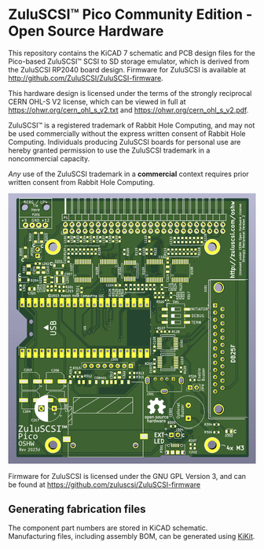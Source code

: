 ZuluSCSI™ Pico Community Edition - Open Source Hardware
========================

This repository contains the KiCAD 7 schematic and PCB design files for the Pico-based ZuluSCSI™ SCSI to SD storage emulator, which is derived from the ZuluSCSI RP2040 board design. Firmware for ZuluSCSI is available at http://github.com/ZuluSCSI/ZuluSCSI-firmware.

This hardware design is licensed under the terms of the strongly reciprocal CERN OHL-S V2 license, which can be viewed in full at https://ohwr.org/cern_ohl_s_v2.txt and https://ohwr.org/cern_ohl_s_v2.pdf. 

ZuluSCSI™ is a registered trademark of Rabbit Hole Computing, and may not be used commercially without the express written consent of Rabbit Hole Computing. Individuals producing ZuluSCSI boards for personal use are hereby granted permission to use the ZuluSCSI trademark in a noncommercial capacity.

_Any_ use of the ZuluSCSI trademark in a **commercial** context requires prior written consent from Rabbit Hole Computing.

<img alt="ZuluSCSI Pico OSHW board Render (top)" width="600px" src="images/ZuluSCSI-Pico-OSHW-Rev2023c-render-top.png" />

Firmware for ZuluSCSI is licensed under the GNU GPL Version 3, and can be found at https://github.com/zuluscsi/ZuluSCSI-firmware

Generating fabrication files
----------------------------

The component part numbers are stored in KiCAD schematic.
Manufacturing files, including assembly BOM, can be generated using [KiKit](https://github.com/yaqwsx/KiKit).
